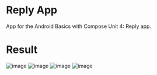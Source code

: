 Reply App
=================================
App for the Android Basics with Compose Unit 4: Reply app.

# Result
![image](https://github.com/user-attachments/assets/703452fd-247b-447f-b567-a12e66645e94)
![image](https://github.com/user-attachments/assets/06ae05b5-f564-48e9-9a16-44a5ea08896d)
![image](https://github.com/user-attachments/assets/6044dbe8-575e-4f96-af88-91e479306100)
![image](https://github.com/user-attachments/assets/58acfd6e-188c-45f9-8350-1cb0ea354658)

